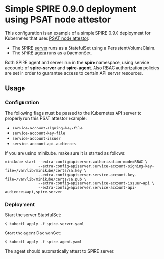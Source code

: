 # Simple SPIRE 0.9.0 deployment using PSAT node attestor

This configuration is an example of a simple SPIRE 0.9.0 deployment for Kubernetes that uses [PSAT node attestor](https://github.com/spiffe/spire/blob/0.8.0/doc/plugin_server_nodeattestor_k8s_psat.md).

+ The SPIRE [server](spire-server.yaml) runs as a StatefulSet using a
  PersistentVolumeClaim.
+ The SPIRE [agent](spire-agent.yaml) runs as a DaemonSet.

Both SPIRE agent and server run in the **spire** namespace, using service
accounts of **spire-server** and **spire-agent**.
Also RBAC authorization policies are set in order to guarantee access to certain API server resources.

## Usage

### Configuration

The following flags must be passed to the Kubernetes API server to properly run this PSAT attestor example:
+ `service-account-signing-key-file`
+ `service-account-key-file`
+ `service-account-issuer`
+ `service-account-api-audiences`

If you are using minikube, make sure it is started as follows:
```
minikube start --extra-config=apiserver.authorization-mode=RBAC \
               --extra-config=apiserver.service-account-signing-key-file=/var/lib/minikube/certs/sa.key \
               --extra-config=apiserver.service-account-key-file=/var/lib/minikube/certs/sa.pub \
               --extra-config=apiserver.service-account-issuer=api \
               --extra-config=apiserver.service-account-api-audiences=api,spire-server
```

### Deployment

Start the server StatefulSet:

```
$ kubectl apply -f spire-server.yaml
```

Start the agent DaemonSet:

```
$ kubectl apply -f spire-agent.yaml
```

The agent should automatically attest to SPIRE server.